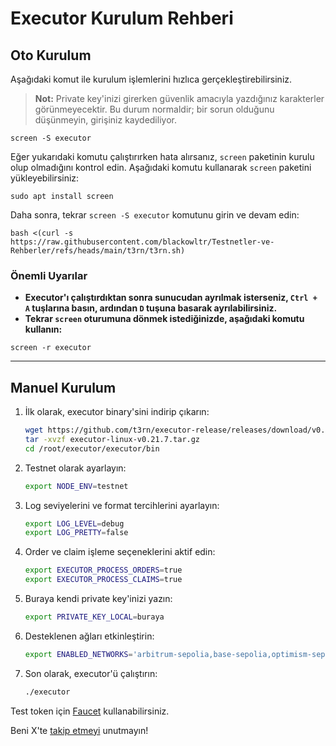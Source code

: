 # Executor Kurulum Rehberi

## Oto Kurulum

Aşağıdaki komut ile kurulum işlemlerini hızlıca gerçekleştirebilirsiniz.

> **Not:** Private key'inizi girerken güvenlik amacıyla yazdığınız karakterler görünmeyecektir. Bu durum normaldir; bir sorun olduğunu düşünmeyin, girişiniz kaydediliyor.

```shell
screen -S executor
```

Eğer yukarıdaki komutu çalıştırırken hata alırsanız, `screen` paketinin kurulu olup olmadığını kontrol edin. Aşağıdaki komutu kullanarak `screen` paketini yükleyebilirsiniz:
```shell
sudo apt install screen
```

Daha sonra, tekrar `screen -S executor` komutunu girin ve devam edin:

```shell
bash <(curl -s https://raw.githubusercontent.com/blackowltr/Testnetler-ve-Rehberler/refs/heads/main/t3rn/t3rn.sh)
```

### Önemli Uyarılar
- **Executor'ı çalıştırdıktan sonra sunucudan ayrılmak isterseniz, `Ctrl + A` tuşlarına basın, ardından `D` tuşuna basarak ayrılabilirsiniz.**
- **Tekrar `screen` oturumuna dönmek istediğinizde, aşağıdaki komutu kullanın:**
```shell
screen -r executor
```
---

## Manuel Kurulum 

1. İlk olarak, executor binary'sini indirip çıkarın:
   ```bash
   wget https://github.com/t3rn/executor-release/releases/download/v0.21.7/executor-linux-v0.21.7.tar.gz
   tar -xvzf executor-linux-v0.21.7.tar.gz
   cd /root/executor/executor/bin
   ```

2. Testnet olarak ayarlayın:
   ```bash
   export NODE_ENV=testnet
   ```

3. Log seviyelerini ve format tercihlerini ayarlayın:
   ```bash
   export LOG_LEVEL=debug
   export LOG_PRETTY=false
   ```

4. Order ve claim işleme seçeneklerini aktif edin:
   ```bash
   export EXECUTOR_PROCESS_ORDERS=true
   export EXECUTOR_PROCESS_CLAIMS=true
   ```

5. Buraya kendi private key'inizi yazın:
   ```bash
   export PRIVATE_KEY_LOCAL=buraya
   ```

6. Desteklenen ağları etkinleştirin:
   ```bash
   export ENABLED_NETWORKS='arbitrum-sepolia,base-sepolia,optimism-sepolia,l1rn'
   ```

7. Son olarak, executor'ü çalıştırın:
   ```bash
   ./executor
   ```

Test token için [Faucet](https://link_to_faucet) kullanabilirsiniz.

Beni X'te [takip etmeyi](https://x.com/brsbtc) unutmayın!
